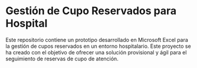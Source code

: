 # Gestión de Cupo Reservados para Hospital
Este repositorio contiene un prototipo desarrollado en Microsoft Excel para la gestión de cupos reservados en un entorno hospitalario. Este proyecto se ha creado con el 
objetivo de ofrecer una solución provisional y ágil para el seguimiento de reservas de cupo de atención.
